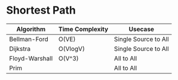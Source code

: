 # Shortest Path

Algorithm | Time Complexity | Usecase
---|---|---
Bellman-Ford | O(VE) | Single Source to All
Dijkstra | O(VlogV) | Single Source to All
Floyd-Warshall | O(V^3) | All to All
Prim | | All to All